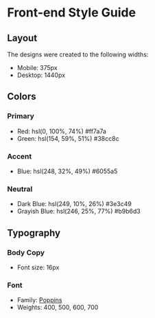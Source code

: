 # Front-end Style Guide

## Layout

The designs were created to the following widths:

- Mobile: 375px
- Desktop: 1440px

## Colors

### Primary

- Red: hsl(0, 100%, 74%) #ff7a7a
- Green: hsl(154, 59%, 51%) #38cc8c

### Accent

- Blue: hsl(248, 32%, 49%) #6055a5

### Neutral

- Dark Blue: hsl(249, 10%, 26%) #3e3c49
- Grayish Blue: hsl(246, 25%, 77%) #b9b6d3

## Typography

### Body Copy

- Font size: 16px

### Font

- Family: [Poppins](https://fonts.google.com/specimen/Poppins)
- Weights: 400, 500, 600, 700

